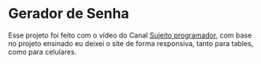 # Gerador de Senha

Esse projeto foi feito com o vídeo do Canal [Sujeito programador](https://www.youtube.com/watch?v=i6t2jaRxos4&t=525s), com base no projeto ensinado eu deixei o site de forma responsiva, tanto para tables, como para celulares.
